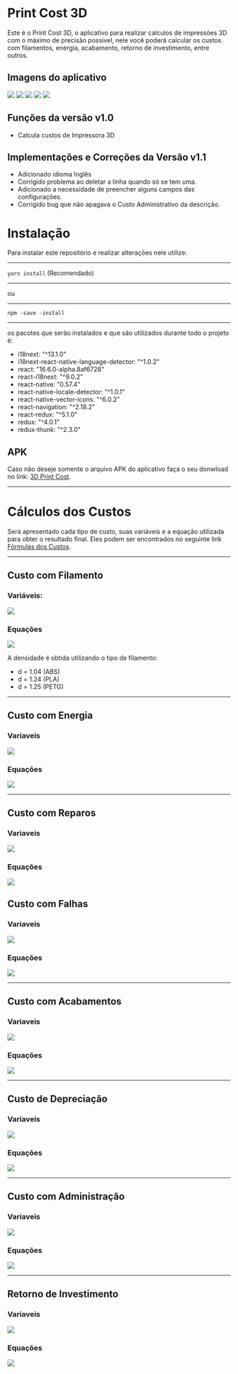# Print Cost 3D
Este é o Print Cost 3D, o aplicativo para realizar calculos de impressões 3D com o máximo de precisão possivel, nele você poderá calcular os custos com filamentos, energia, acabamento, retorno de investimento, entre outros.

## Imagens do aplicativo

![](https://github.com/salomaoluiz/PrintCost3D/blob/develop/src/assets/Tela_Inicial.jpeg)
![](https://github.com/salomaoluiz/PrintCost3D/blob/develop/src/assets/Tela_Inicial_2.jpeg)
![](https://github.com/salomaoluiz/PrintCost3D/blob/develop/src/assets/Tela_de_Detalhes.jpeg)
![](https://github.com/salomaoluiz/PrintCost3D/blob/develop/src/assets/Configura%C3%A7%C3%B5es_de_Filamento.jpeg)
![](https://github.com/salomaoluiz/PrintCost3D/blob/develop/src/assets/Configura%C3%A7%C3%B5es_da_Impressora.jpeg)



## Funções da versão v1.0
- Calcula custos de Impressora 3D

## Implementações e Correções da Versão v1.1
- Adicionado idioma Inglês
- Corrigido problema ao deletar a linha quando só se tem uma.
- Adicionado a necessidade de preencher alguns campos das configurações.
- Corrigido bug que não apagava o Custo Administrativo da descrição.

# Instalação
Para instalar este repositório e realizar alterações nele utilize:
______________
`yarn install` (Recomendado)
__________
ou
_____________
`npm -save -install`
___

os pacotes que serão instalados e que são utilizados durante todo o projeto é:

- i18next: "^13.1.0"
- i18next-react-native-language-detector: "^1.0.2"
- react: "16.6.0-alpha.8af6728"
- react-i18next: "^9.0.2"
- react-native: "0.57.4"
- react-native-locale-detector: "^1.0.1"
- react-native-vector-icons: "^6.0.2"
- react-navigation: "^2.18.2"
- react-redux: "^5.1.0"
- redux: "^4.0.1"
- redux-thunk: "^2.3.0"

## APK
Caso não deseje somente o arquivo APK do aplicativo faça o seu donwload no link: [3D Print Cost](https://github.com/salomaoluiz/PrintCost3D/blob/master/release/v1.1.apk).

___
# Cálculos dos Custos
Será apresentado cada tipo de custo, suas variáveis e a equação utilizada para obter o resultado final. Eles podem ser encontrados no seguinte link [Fórmulas dos Custos](https://github.com/salomaoluiz/PrintCost3D/blob/master/src/config/store/actions/calculator/calculatorActions.js).
___________
## Custo com Filamento
### Variáveis:

![](https://trello-attachments.s3.amazonaws.com/5c2f4f7c3550955b5271e23c/169x186/dda0c9d3e47fe504590248b34f7a8da6/image.png)

### Equações
![](https://trello-attachments.s3.amazonaws.com/5b8819b32ef8b515fed48931/5c2f4f7c3550955b5271e23c/ca7394edfcd0f64e2738ed27ef48637c/image.png)

A densidade é obtida utilizando o tipo de filamento:

- d = 1.04 (ABS)
- d = 1.24 (PLA)
- d = 1.25 (PETG)
_________
## Custo com Energia
### Variaveis
![](https://trello-attachments.s3.amazonaws.com/5b8819b32ef8b515fed48931/5c2f4f7c3550955b5271e23c/73a8ce21cca7861fbccd4d7d63f31fb0/image.png)

### Equações
![](https://trello-attachments.s3.amazonaws.com/5b8819b32ef8b515fed48931/5c2f4f7c3550955b5271e23c/d509027cdaa8a3cca51133ff7c58c573/image.png)
________________
## Custo com Reparos
### Variaveis
![](https://trello-attachments.s3.amazonaws.com/5b8819b32ef8b515fed48931/5c2f4f7c3550955b5271e23c/31674bce9f062ca94ce0178b12dd936c/image.png)
### Equações
![](https://trello-attachments.s3.amazonaws.com/5b8819b32ef8b515fed48931/5c2f4f7c3550955b5271e23c/0d5ddb518a591bd9e3fe7320862f92cf/image.png)

## Custo com Falhas
### Variaveis
![](https://trello-attachments.s3.amazonaws.com/5b8819b32ef8b515fed48931/5c2f4f7c3550955b5271e23c/ad1932bc8c7c859debd3eb0a9c24fdfb/image.png)
### Equações
![](https://trello-attachments.s3.amazonaws.com/5b8819b32ef8b515fed48931/5c2f4f7c3550955b5271e23c/04441d41ea413780c4608c7bb32b12e0/image.png)
_______________
## Custo com Acabamentos
### Variaveis
![](https://trello-attachments.s3.amazonaws.com/5b8819b32ef8b515fed48931/5c2f4f7c3550955b5271e23c/f1396a494c4ca23d305af43728cb48c3/image.png)
### Equações
![](https://trello-attachments.s3.amazonaws.com/5b8819b32ef8b515fed48931/5c2f4f7c3550955b5271e23c/9bace7c7545672b1bedb00b7ed4ea154/image.png)
_______________
## Custo de Depreciação
### Variaveis
![](https://trello-attachments.s3.amazonaws.com/5b8819b32ef8b515fed48931/5c2f4f7c3550955b5271e23c/2e6d77e64766f5eceaa7dd37554d9263/image.png)
### Equações
![](https://trello-attachments.s3.amazonaws.com/5b8819b32ef8b515fed48931/5c2f4f7c3550955b5271e23c/aaa327efff7dd345f5cb78138192aa50/image.png)
___________________
## Custo com Administração
### Variaveis
![](https://trello-attachments.s3.amazonaws.com/5b8819b32ef8b515fed48931/5c2f4f7c3550955b5271e23c/1a0c69dbecd605f80974dc2c06e64fb9/image.png)
### Equações
![](https://trello-attachments.s3.amazonaws.com/5b8819b32ef8b515fed48931/5c2f4f7c3550955b5271e23c/56db374537bf9a66eb708693af5c57d4/image.png)
_______________
## Retorno de Investimento
### Variaveis
![](https://trello-attachments.s3.amazonaws.com/5b8819b32ef8b515fed48931/5c2f4f7c3550955b5271e23c/53a6bd26c74431cc7065ec17454fa5fd/image.png)
### Equações
![](https://trello-attachments.s3.amazonaws.com/5b8819b32ef8b515fed48931/5c2f4f7c3550955b5271e23c/777977b7fc560000c0b3db8789d0cc48/image.png)